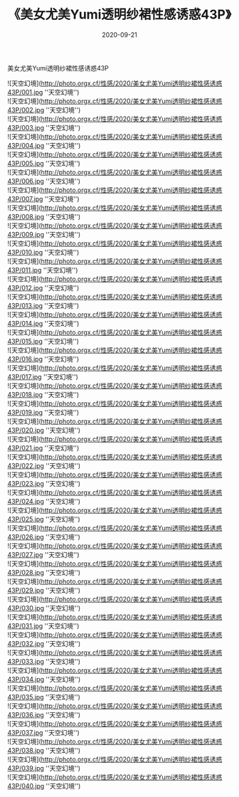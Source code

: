 ﻿---
layout: post
title:  《美女尤美Yumi透明纱裙性感诱惑43P》
date:   2020-09-21
image: http://photo.orgx.cf/性感/2020/美女尤美Yumi透明纱裙性感诱惑43P/000.jpg
categories: [美女, 性感, 泳衣]
---

美女尤美Yumi透明纱裙性感诱惑43P



![天空幻境](http://photo.orgx.cf/性感/2020/美女尤美Yumi透明纱裙性感诱惑43P/001.jpg ''天空幻境'') <br>
![天空幻境](http://photo.orgx.cf/性感/2020/美女尤美Yumi透明纱裙性感诱惑43P/002.jpg ''天空幻境'') <br>
![天空幻境](http://photo.orgx.cf/性感/2020/美女尤美Yumi透明纱裙性感诱惑43P/003.jpg ''天空幻境'') <br>
![天空幻境](http://photo.orgx.cf/性感/2020/美女尤美Yumi透明纱裙性感诱惑43P/004.jpg ''天空幻境'') <br>
![天空幻境](http://photo.orgx.cf/性感/2020/美女尤美Yumi透明纱裙性感诱惑43P/005.jpg ''天空幻境'') <br>
![天空幻境](http://photo.orgx.cf/性感/2020/美女尤美Yumi透明纱裙性感诱惑43P/006.jpg ''天空幻境'') <br>
![天空幻境](http://photo.orgx.cf/性感/2020/美女尤美Yumi透明纱裙性感诱惑43P/007.jpg ''天空幻境'') <br>
![天空幻境](http://photo.orgx.cf/性感/2020/美女尤美Yumi透明纱裙性感诱惑43P/008.jpg ''天空幻境'') <br>
![天空幻境](http://photo.orgx.cf/性感/2020/美女尤美Yumi透明纱裙性感诱惑43P/009.jpg ''天空幻境'') <br>
![天空幻境](http://photo.orgx.cf/性感/2020/美女尤美Yumi透明纱裙性感诱惑43P/010.jpg ''天空幻境'') <br>
![天空幻境](http://photo.orgx.cf/性感/2020/美女尤美Yumi透明纱裙性感诱惑43P/011.jpg ''天空幻境'') <br>
![天空幻境](http://photo.orgx.cf/性感/2020/美女尤美Yumi透明纱裙性感诱惑43P/012.jpg ''天空幻境'') <br>
![天空幻境](http://photo.orgx.cf/性感/2020/美女尤美Yumi透明纱裙性感诱惑43P/013.jpg ''天空幻境'') <br>
![天空幻境](http://photo.orgx.cf/性感/2020/美女尤美Yumi透明纱裙性感诱惑43P/014.jpg ''天空幻境'') <br>
![天空幻境](http://photo.orgx.cf/性感/2020/美女尤美Yumi透明纱裙性感诱惑43P/015.jpg ''天空幻境'') <br>
![天空幻境](http://photo.orgx.cf/性感/2020/美女尤美Yumi透明纱裙性感诱惑43P/016.jpg ''天空幻境'') <br>
![天空幻境](http://photo.orgx.cf/性感/2020/美女尤美Yumi透明纱裙性感诱惑43P/017.jpg ''天空幻境'') <br>
![天空幻境](http://photo.orgx.cf/性感/2020/美女尤美Yumi透明纱裙性感诱惑43P/018.jpg ''天空幻境'') <br>
![天空幻境](http://photo.orgx.cf/性感/2020/美女尤美Yumi透明纱裙性感诱惑43P/019.jpg ''天空幻境'') <br>
![天空幻境](http://photo.orgx.cf/性感/2020/美女尤美Yumi透明纱裙性感诱惑43P/020.jpg ''天空幻境'') <br>
![天空幻境](http://photo.orgx.cf/性感/2020/美女尤美Yumi透明纱裙性感诱惑43P/021.jpg ''天空幻境'') <br>
![天空幻境](http://photo.orgx.cf/性感/2020/美女尤美Yumi透明纱裙性感诱惑43P/022.jpg ''天空幻境'') <br>
![天空幻境](http://photo.orgx.cf/性感/2020/美女尤美Yumi透明纱裙性感诱惑43P/023.jpg ''天空幻境'') <br>
![天空幻境](http://photo.orgx.cf/性感/2020/美女尤美Yumi透明纱裙性感诱惑43P/024.jpg ''天空幻境'') <br>
![天空幻境](http://photo.orgx.cf/性感/2020/美女尤美Yumi透明纱裙性感诱惑43P/025.jpg ''天空幻境'') <br>
![天空幻境](http://photo.orgx.cf/性感/2020/美女尤美Yumi透明纱裙性感诱惑43P/026.jpg ''天空幻境'') <br>
![天空幻境](http://photo.orgx.cf/性感/2020/美女尤美Yumi透明纱裙性感诱惑43P/027.jpg ''天空幻境'') <br>
![天空幻境](http://photo.orgx.cf/性感/2020/美女尤美Yumi透明纱裙性感诱惑43P/028.jpg ''天空幻境'') <br>
![天空幻境](http://photo.orgx.cf/性感/2020/美女尤美Yumi透明纱裙性感诱惑43P/029.jpg ''天空幻境'') <br>
![天空幻境](http://photo.orgx.cf/性感/2020/美女尤美Yumi透明纱裙性感诱惑43P/030.jpg ''天空幻境'') <br>
![天空幻境](http://photo.orgx.cf/性感/2020/美女尤美Yumi透明纱裙性感诱惑43P/031.jpg ''天空幻境'') <br>
![天空幻境](http://photo.orgx.cf/性感/2020/美女尤美Yumi透明纱裙性感诱惑43P/032.jpg ''天空幻境'') <br>
![天空幻境](http://photo.orgx.cf/性感/2020/美女尤美Yumi透明纱裙性感诱惑43P/033.jpg ''天空幻境'') <br>
![天空幻境](http://photo.orgx.cf/性感/2020/美女尤美Yumi透明纱裙性感诱惑43P/034.jpg ''天空幻境'') <br>
![天空幻境](http://photo.orgx.cf/性感/2020/美女尤美Yumi透明纱裙性感诱惑43P/035.jpg ''天空幻境'') <br>
![天空幻境](http://photo.orgx.cf/性感/2020/美女尤美Yumi透明纱裙性感诱惑43P/036.jpg ''天空幻境'') <br>
![天空幻境](http://photo.orgx.cf/性感/2020/美女尤美Yumi透明纱裙性感诱惑43P/037.jpg ''天空幻境'') <br>
![天空幻境](http://photo.orgx.cf/性感/2020/美女尤美Yumi透明纱裙性感诱惑43P/038.jpg ''天空幻境'') <br>
![天空幻境](http://photo.orgx.cf/性感/2020/美女尤美Yumi透明纱裙性感诱惑43P/039.jpg ''天空幻境'') <br>
![天空幻境](http://photo.orgx.cf/性感/2020/美女尤美Yumi透明纱裙性感诱惑43P/040.jpg ''天空幻境'') <br>